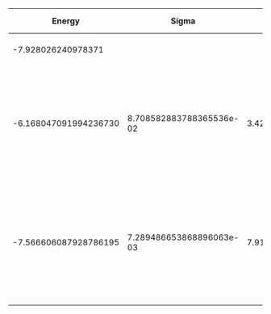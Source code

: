| Energy                | Sigma                    | Energy Variance          | DOF | Einf              | Method                                                       | Data Repository |
|-----------------------|--------------------------|--------------------------|-----|-------------------|--------------------------------------------------------------|-----------------|
| -7.928026240978371    |                          |                          | 13  | 89.14285714285714 | Lanczos (Quspin + Scipy)                                     |                 |
| -6.168047091994236730 | 8.708582883788365536e-02 | 3.426841426704378790e+01 | 13  | 89.14285714285714 | VMC Determinant Slater-Jastrow (RBM) Ansatz with K=0 projections (symmetric wrt translations) |                 |
| -7.566606087928786195 | 7.289486653868896063e-03 | 7.919496643390599999e+00 | 13  | 89.14285714285714 | VMC Determinant Slater-Backflow-Jastrow (RBM) Ansatz with K=0 projections (symmetric wrt translations) |                 |
